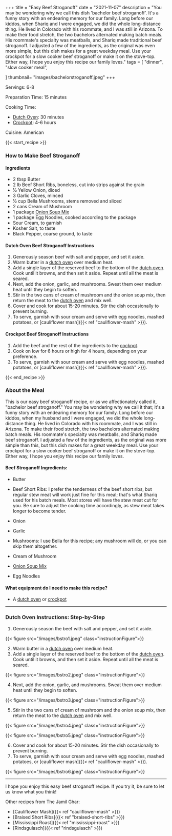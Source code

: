 +++
title = "Easy Beef Stroganoff"
date = "2021-11-07"
description = "You may be wondering why we call this dish 'bachelor beef stroganoff'. It's a funny story with an endearing memory for our family. Long before our kiddos, when Shariq and I were engaged, we did the whole long-distance thing. He lived in Colorado with his roommate, and I was still in Arizona. To make their food stretch, the two bachelors alternated making batch meals. His roommate's specialty was meatballs, and Shariq made traditional beef stroganoff. I adjusted a few of the ingredients, as the original was even more simple, but this dish makes for a great weekday meal. Use your crockpot for a slow cooker beef stroganoff or make it on the stove-top. Either way, I hope you enjoy this recipe our family loves."
tags = [
    "dinner",
    "slow cooker meal",

]
thumbnail= "images/bachelorstroganoff.jpeg"
+++

Servings: 6-8 <!--more-->

Preparation Time: 15 minutes 

Cooking Time: 

* [Dutch Oven](https://amzn.to/3qf0Yfz): 30 minutes 
* [Crockpot](https://amzn.to/3qetMos): 4-6 hours

Cuisine: American 

{{< start_recipe >}}

### How to Make Beef Stroganoff 

#### Ingredients  
 
* 2 tbsp Butter
* 2 lb Beef Short Ribs, boneless, cut into strips against the grain 
* ½ Yellow Onion, diced 
* 3 Garlic Cloves, minced 
* ½ cup Bella Mushrooms, stems removed and sliced 
* 2 cans Cream of Mushroom 
* 1 package [Onion Soup Mix](https://amzn.to/3GXCZY9)
* 1 package Egg Noodles, cooked according to the package
* Sour Cream, to garnish
* Kosher Salt, to taste 
* Black Pepper, coarse ground, to taste

#### Dutch Oven Beef Stroganoff Instructions  

1. Generously season beef with salt and pepper, and set it aside. 
2. Warm butter in a [dutch oven](https://amzn.to/3qf0Yfz) over medium heat. 
3. Add a single layer of the reserved beef to the bottom of the [dutch oven](https://amzn.to/3qf0Yfz). Cook until it browns, and then set it aside. Repeat until all the meat is seared.  
4. Next, add the onion, garlic, and mushrooms. Sweat them over medium heat until they begin to soften. 
5. Stir in the two cans of cream of mushroom and the onion soup mix, then return the meat to the [dutch oven](https://amzn.to/3qf0Yfz) and mix well.  
6. Cover and cook for about 15-20 minutes. Stir the dish occasionally to prevent burning. 
7. To serve, garnish with sour cream and serve with egg noodles, mashed potatoes, or [cauliflower mash]({{< ref "cauliflower-mash" >}}). 

#### Crockpot Beef Stroganoff Instructions 

1. Add the beef and the rest of the ingredients to the [cockpot](https://amzn.to/3qetMos). 
2. Cook on low for 6 hours or high for 4 hours, depending on your preference.
3. To serve, garnish with sour cream and serve with egg noodles, mashed potatoes, or [cauliflower mash]({{< ref "cauliflower-mash" >}}). 

{{< end_recipe >}}

### About the Meal 
This is our easy beef stroganoff recipe, or as we affectionately called it, "bachelor beef stroganoff." You may be wondering why we call it that; it's a funny story with an endearing memory for our family. Long before our kiddos, when my husband and I were engaged, we did the whole long-distance thing. He lived in Colorado with his roommate, and I was still in Arizona. To make their food stretch, the two bachelors alternated making batch meals. His roommate's specialty was meatballs, and Shariq made beef stroganoff. I adjusted a few of the ingredients, as the original was more simple than this, but this dish makes for a great weekday meal. Use your crockpot for a slow cooker beef stroganoff or make it on the stove-top. Either way, I hope you enjoy this recipe our family loves.

#### Beef Stroganoff Ingredients:

* Butter 

* Beef Short Ribs: I prefer the tenderness of the beef short ribs, but regular stew meat will work just fine for this meal; that's what Shariq used for his batch meals. Most stores will have the stew meat cut for you. Be sure to adjust the cooking time accordingly, as stew meat takes longer to become tender. 

* Onion 

* Garlic 

* Mushrooms: I use Bella for this recipe; any mushroom will do, or you can skip them altogether. 

* Cream of Mushroom 

* [Onion Soup Mix](https://amzn.to/3GXCZY9)

* Egg Noodles 

#### What equipment do I need to make this recipe?

* A [dutch oven](https://amzn.to/3qf0Yfz) or [crockpot](https://amzn.to/3qetMos)

----

### Dutch Oven Instructions: Step-by-Step 

1. Generously season the beef with salt and pepper, and set it aside. 

{{< figure src="/images/bstro1.jpeg" class="instructionFigure">}}

2. Warm butter in a [dutch oven](https://amzn.to/3qf0Yfz) over medium heat. 
3. Add a single layer of the reserved beef to the bottom of the [dutch oven](https://amzn.to/3qf0Yfz). Cook until it browns, and then set it aside. Repeat until all the meat is seared.  

{{< figure src="/images/bstro2.jpeg" class="instructionFigure">}}

4. Next, add the onion, garlic, and mushrooms. Sweat them over medium heat until they begin to soften. 

{{< figure src="/images/bstro3.jpeg" class="instructionFigure">}}

5. Stir in the two cans of cream of mushroom and the onion soup mix, then return the meat to the [dutch oven](https://amzn.to/3qf0Yfz) and mix well.  

{{< figure src="/images/bstro4.jpeg" class="instructionFigure">}}

{{< figure src="/images/bstro5.jpeg" class="instructionFigure">}}

6. Cover and cook for about 15-20 minutes. Stir the dish occasionally to prevent burning. 
7. To serve, garnish with sour cream and serve with egg noodles, mashed potatoes, or [cauliflower mash]({{< ref "cauliflower-mash" >}}). 

{{< figure src="/images/bstro6.jpeg" class="instructionFigure">}}

----

I hope you enjoy this easy beef stroganoff recipe. If you try it, be sure to let us know what you think!

Other recipes from The Jamil Ghar:

* [Cauliflower Mash]({{< ref "cauliflower-mash" >}}) 
* [Braised Short Ribs]({{< ref "braised-short-ribs" >}})
* [Mississippi Roast]({{< ref "mississippi-roast" >}})
* [Rindsgulasch]({{< ref "rindsgulasch" >}})
